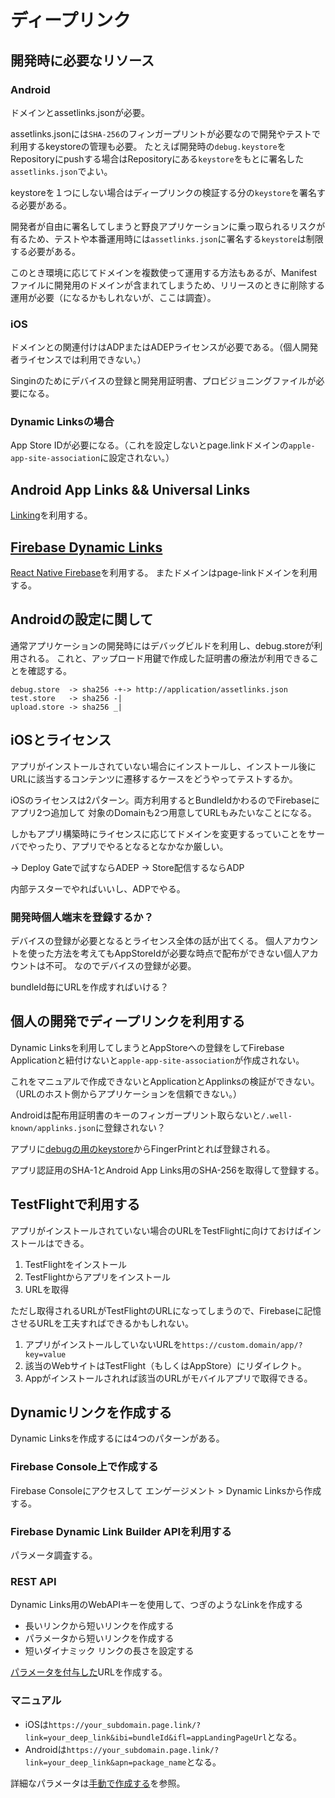 # ディープリンク

## 開発時に必要なリソース

### Android

ドメインとassetlinks.jsonが必要。

assetlinks.jsonには`SHA-256`のフィンガープリントが必要なので開発やテストで利用するkeystoreの管理も必要。
たとえば開発時の`debug.keystore`をRepositoryにpushする場合はRepositoryにある`keystore`をもとに署名した`assetlinks.json`でよい。

keystoreを１つにしない場合はディープリンクの検証する分の`keystore`を署名する必要がある。

開発者が自由に署名してしまうと野良アプリケーションに乗っ取られるリスクが有るため、テストや本番運用時には`assetlinks.json`に署名する`keystore`は制限する必要がある。

このとき環境に応じてドメインを複数使って運用する方法もあるが、Manifestファイルに開発用のドメインが含まれてしまうため、リリースのときに削除する運用が必要（になるかもしれないが、ここは調査）。

### iOS

ドメインとの関連付けはADPまたはADEPライセンスが必要である。（個人開発者ライセンスでは利用できない。）

Singinのためにデバイスの登録と開発用証明書、プロビジョニングファイルが必要になる。

### Dynamic Linksの場合

App Store IDが必要になる。（これを設定しないとpage.linkドメインの`apple-app-site-association`に設定されない。）


## Android App Links && Universal Links

[Linking](https://reactnative.dev/docs/linking)を利用する。


## [Firebase Dynamic Links](https://firebase.google.com/docs/dynamic-links)


[React Native Firebase](https://rnfirebase.io/dynamic-links/usage)を利用する。
またドメインはpage-linkドメインを利用する。

## Androidの設定に関して

通常アプリケーションの開発時にはデバッグビルドを利用し、debug.storeが利用される。
これと、アップロード用鍵で作成した証明書の療法が利用できることを確認する。

```
debug.store  -> sha256 -+-> http://application/assetlinks.json
test.store   -> sha256 -|
upload.store -> sha256 _|
```

## iOSとライセンス

アプリがインストールされていない場合にインストールし、インストール後にURLに該当するコンテンツに遷移するケースをどうやってテストするか。

iOSのライセンスは2パターン。両方利用するとBundleIdかわるのでFirebaseにアプリ2つ追加して
対象のDomainも2つ用意してURLもみたいなことになる。

しかもアプリ構築時にライセンスに応じてドメインを変更するっていことをサーバでやったり、アプリでやるとなるとなかなか厳しい。

-> Deploy Gateで試すならADEP
-> Store配信するならADP

内部テスターでやればいいし、ADPでやる。

### 開発時個人端末を登録するか？

デバイスの登録が必要となるとライセンス全体の話が出てくる。
個人アカウントを使った方法を考えてもAppStoreIdが必要な時点で配布ができない個人アカウントは不可。
なのでデバイスの登録が必要。

bundleId毎にURLを作成すればいける？

## 個人の開発でディープリンクを利用する

Dynamic Linksを利用してしまうとAppStoreへの登録をしてFirebase Applicationと紐付けないと`apple-app-site-association`が作成されない。

これをマニュアルで作成できないとApplicationとApplinksの検証ができない。（URLのホスト側からアプリケーションを信頼できない。）

Androidは配布用証明書のキーのフィンガープリント取らないと`/.well-known/applinks.json`に登録されない？

アプリに[debugの用のkeystore](https://developers.google.com/android/guides/client-auth#using_keytool)からFingerPrintとれば登録される。

アプリ認証用のSHA-1とAndroid App Links用のSHA-256を取得して登録する。

## TestFlightで利用する

アプリがインストールされていない場合のURLをTestFlightに向けておけばインストールはできる。

  1. TestFlightをインストール
  1. TestFlightからアプリをインストール
  1. URLを取得

ただし取得されるURLがTestFlightのURLになってしまうので、Firebaseに記憶させるURLを工夫すればできるかもしれない。

 1. アプリがインストールしていないURLを`https://custom.domain/app/?key=value`
 1. 該当のWebサイトはTestFlight（もしくはAppStore）にリダイレクト。
 1. Appがインストールされれば該当のURLがモバイルアプリで取得できる。

## Dynamicリンクを作成する

Dynamic Linksを作成するには4つのパターンがある。

### Firebase Console上で作成する

Firebase Consoleにアクセスして エンゲージメント > Dynamic Linksから作成する。

### Firebase Dynamic Link Builder APIを利用する

パラメータ調査する。

### REST API

Dynamic Links用のWebAPIキーを使用して、つぎのようなLinkを作成する

 - 長いリンクから短いリンクを作成する
 - パラメータから短いリンクを作成する
 - 短いダイナミック リンクの長さを設定する

[パラメータを付与した](https://firebase.google.com/docs/dynamic-links/rest#create_a_short_link_from_parameters)URLを作成する。

### マニュアル


- iOSは`https://your_subdomain.page.link/?link=your_deep_link&ibi=bundleId&ifl=appLandingPageUrl`となる。
- Androidは`https://your_subdomain.page.link/?link=your_deep_link&apn=package_name`となる。

詳細なパラメータは[手動で作成する](https://firebase.google.com/docs/dynamic-links/create-manually)を参照。
